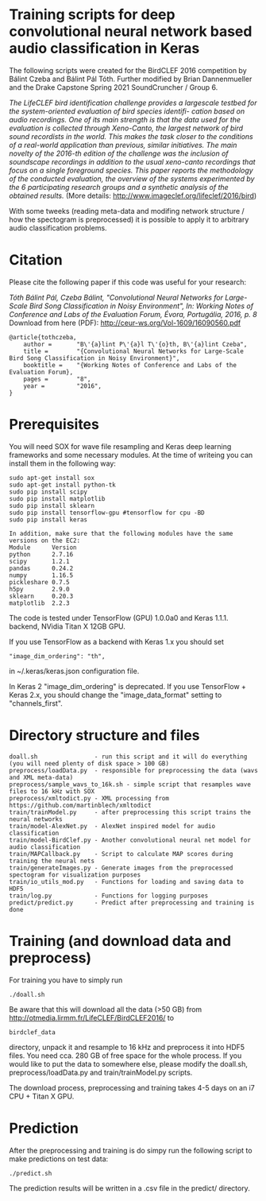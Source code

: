 # Training scripts for deep convolutional neural network based audio classification in Keras

The following scripts were created for the BirdCLEF 2016 competition by Bálint Czeba and Bálint Pál Tóth.
Further modified by Brian Dannenmueller and the Drake Capstone Spring 2021 SoundCruncher / Group 6. 

*The LifeCLEF bird identification challenge provides a largescale
testbed for the system-oriented evaluation of bird species identifi-
cation based on audio recordings. One of its main strength is that the
data used for the evaluation is collected through Xeno-Canto, the largest
network of bird sound recordists in the world. This makes the task closer
to the conditions of a real-world application than previous, similar initiatives.
The main novelty of the 2016-th edition of the challenge was the
inclusion of soundscape recordings in addition to the usual xeno-canto
recordings that focus on a single foreground species. This paper reports
the methodology of the conducted evaluation, the overview of the systems
experimented by the 6 participating research groups and a synthetic
analysis of the obtained results.* (More details: http://www.imageclef.org/lifeclef/2016/bird)

With some tweeks (reading meta-data and modifing network structure / how the spectogram is preprocessed) it is possible to apply it to arbitrary audio classification problems.

# Citation

Please cite the following paper if this code was useful for your research:

*Tóth Bálint Pál, Czeba Bálint, "Convolutional Neural Networks for Large-Scale Bird Song Classification in Noisy Environment", In: Working Notes of Conference and Labs of the Evaluation Forum, Évora, Portugália, 2016, p. 8*
Download from here (PDF): http://ceur-ws.org/Vol-1609/16090560.pdf

```
@article{tothczeba,
    author =       "B\'{a}lint P\'{a}l T\'{o}th, B\'{a}lint Czeba",
    title =        "{Convolutional Neural Networks for Large-Scale Bird Song Classification in Noisy Environment}",
    booktitle =    "{Working Notes of Conference and Labs of the Evaluation Forum},
    pages =        "8",
    year =         "2016",
}
```

# Prerequisites
You will need SOX for wave file resampling and Keras deep learning frameworks and some necessary modules. At the time of writeing you can install them in the following way:
```
sudo apt-get install sox
sudo apt-get install python-tk
sudo pip install scipy
sudo pip install matplotlib
sudo pip install sklearn
sudo pip install tensorflow-gpu #tensorflow for cpu -BD
sudo pip install keras

In addition, make sure that the following modules have the same versions on the EC2: 
Module		Version
python		2.7.16
scipy		1.2.1
pandas		0.24.2
numpy		1.16.5
pickleshare	0.7.5
h5py		2.9.0
sklearn		0.20.3
matplotlib	2.2.3	

```
The code is tested under TensorFlow (GPU) 1.0.0a0 and Keras 1.1.1. backend, NVidia Titan X 12GB GPU.

If you use TensorFlow as a backend with Keras 1.x you should set
```
"image_dim_ordering": "th",
```
in ~/.keras/keras.json configuration file.

In Keras 2 "image_dim_ordering" is deprecated. If you use TensorFlow + Keras 2.x, you should change the "image_data_format" setting to "channels_first".

# Directory structure and files 
```
doall.sh                - run this script and it will do everything (you will need plenty of disk space > 100 GB)
preprocess/loadData.py  - responsible for preprocessing the data (wavs and XML meta-data)
preprocess/sample_wavs_to_16k.sh - simple script that resamples wave files to 16 kHz with SOX
preprocess/xmltodict.py - XML processing from https://github.com/martinblech/xmltodict
train/trainModel.py     - after preprocessing this script trains the neural networks
train/model-AlexNet.py  - AlexNet inspired model for audio classification
train/model-BirdClef.py - Another convolutional neural net model for audio classification
train/MAPCallback.py    - Script to calculate MAP scores during training the neural nets
train/generateImages.py - Generate images from the preprocessed spectogram for visualization purposes
train/io_utils_mod.py   - Functions for loading and saving data to HDF5
train/log.py            - Functions for logging purposes
predict/predict.py      - Predict after preprocessing and training is done
```

# Training (and download data and preprocess)

For training you have to simply run
```
./doall.sh
```
Be aware that this will download all the data (>50 GB) from http://otmedia.lirmm.fr/LifeCLEF/BirdCLEF2016/ to 
```
birdclef_data
```
directory, unpack it and resample to 16 kHz and preprocess it into HDF5 files. You need cca. 280 GB of free space for the whole process. If you would like to put the data to somewhere else, please modify the doall.sh, preprocess/loadData.py and train/trainModel.py scripts.

The download process, preprocessing and training takes 4-5 days on an i7 CPU + Titan X GPU.

# Prediction

After the preprocessing and training is do simpy run the following script to make predictions on test data:

```
./predict.sh
```
The prediction results will be written in a .csv file in the predict/ directory.
